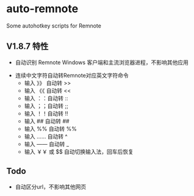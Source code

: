 # auto-remnote
Some autohotkey scripts for Remnote

## V1.8.7 特性

- 自动识别 Remnote Windows 客户端和主流浏览器进程，不影响其他应用
+ 连续中文字符自动转Remnote对应英文字符命令
    - 输入 》》 自动转 >> 
    - 输入 《《 自动转 << 
    - 输入 ：：自动转 :: 
    - 输入 ；；自动转 ;;
    - 输入 ！！自动转 !!
    - 输入 ## 自动转 ##
    - 输入 %% 自动转 %%
    - 输入 …… 自动转 ^
    - 输入 —— 自动转 _
    - 输入 ￥￥ 或 $$ 自动切换输入法，回车后恢复

## Todo

- 自动区分url，不影响其他网页
